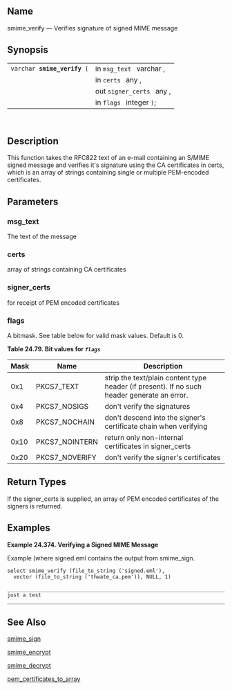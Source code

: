 <div>

<div>

</div>

<div>

## Name

smime_verify — Verifies signature of signed MIME message

</div>

<div>

## Synopsis

<div>

|                                  |                           |
|----------------------------------|---------------------------|
| `varchar `**`smime_verify`**` (` | in `msg_text ` varchar ,  |
|                                  | in `certs ` any ,         |
|                                  | out `signer_certs ` any , |
|                                  | in `flags ` integer `)`;  |

<div>

 

</div>

</div>

</div>

<div>

## Description

This function takes the RFC822 text of an e-mail containing an S/MIME
signed message and verifies it's signature using the CA certificates in
certs, which is an array of strings containing single or multiple
PEM-encoded certificates.

</div>

<div>

## Parameters

<div>

### msg_text

The text of the message

</div>

<div>

### certs

array of strings containing CA certificates

</div>

<div>

### signer_certs

for receipt of PEM encoded certificates

</div>

<div>

### flags

A bitmask. See table below for valid mask values. Default is 0.

<div>

**Table 24.79. Bit values for *`flags `***

<div>

| Mask | Name           | Description                                                                                 |
|------|----------------|---------------------------------------------------------------------------------------------|
| 0x1  | PKCS7_TEXT     | strip the text/plain content type header (if present). If no such header generate an error. |
| 0x4  | PKCS7_NOSIGS   | don't verify the signatures                                                                 |
| 0x8  | PKCS7_NOCHAIN  | don't descend into the signer's certificate chain when verifying                            |
| 0x10 | PKCS7_NOINTERN | return only non-internal certificates in signer_certs                                       |
| 0x20 | PKCS7_NOVERIFY | don't verify the signer's certificates                                                      |

</div>

</div>

  

</div>

</div>

<div>

## Return Types

If the signer_certs is supplied, an array of PEM encoded certificates of
the signers is returned.

</div>

<div>

## Examples

<div>

**Example 24.374. Verifying a Signed MIME Message**

<div>

Example (where signed.eml contains the output from smime_sign.

``` programlisting
select smime_verify (file_to_string ('signed.eml'),
  vector (file_to_string ('thwate_ca.pem')), NULL, 1)

_______________________________________________________________________________
just a test
_______________________________________________________________________________
```

</div>

</div>

  

</div>

<div>

## See Also

<a href="fn_smime_sign.html" class="link"
title="smime_sign">smime_sign</a>

<a href="fn_smime_encrypt.html" class="link"
title="smime_encrypt">smime_encrypt</a>

<a href="fn_smime_decrypt.html" class="link"
title="smime_decrypt">smime_decrypt</a>

<a href="fn_pem_certificates_to_array.html" class="link"
title="pem_certificates_to_array">pem_certificates_to_array</a>

</div>

</div>
